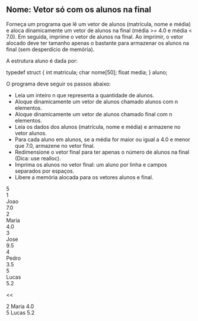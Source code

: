 ## Nome: Vetor só com os alunos na final

Forneça um programa que lê um vetor de alunos (matrícula, nome e média) e aloca dinamicamente um vetor de alunos na final (média >= 4.0 e média < 7.0). Em seguida, imprime o vetor de alunos na final. Ao imprimir, o vetor alocado deve ter tamanho apenas o bastante para armazenar os alunos na final (sem desperdício de memória).

A estrutura aluno é dada por:

typedef struct {
    int matricula;
    char nome[50];
    float media;
} aluno;

O programa deve seguir os passos abaixo:
- Leia um inteiro n que representa a quantidade de alunos.
- Aloque dinamicamente um vetor de alunos chamado alunos com n elementos.
- Aloque dinamicamente um vetor de alunos chamado final com n elementos.
- Leia os dados dos alunos (matrícula, nome e média) e armazene no vetor alunos.
- Para cada aluno em alunos, se a média for maior ou igual a 4.0 e menor que 7.0, armazene no vetor final.
- Redimensione o vetor final para ter apenas o número de alunos na final (Dica: use realloc).
- Imprima os alunos no vetor final: um aluno por linha e campos separados por espaços.
- Libere a memória alocada para os vetores alunos e final.

>>
5\
1\
Joao\
7.0\
2\
Maria\
4.0\
3\
Jose\
9.5\
4\
Pedro\
3.5\
5\
Lucas\
5.2

<<

2 Maria 4.0\
5 Lucas 5.2
